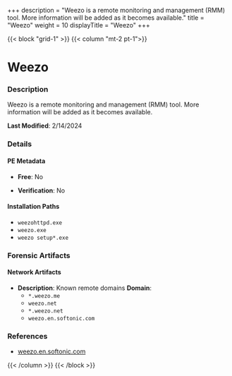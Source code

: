 +++
description = "Weezo is a remote monitoring and management (RMM) tool. More information will be added as it becomes available."
title = "Weezo"
weight = 10
displayTitle = "Weezo"
+++


{{< block "grid-1" >}}
{{< column "mt-2 pt-1">}}

# Weezo


### Description

Weezo is a remote monitoring and management (RMM) tool. More information will be added as it becomes available.



**Last Modified**: 2/14/2024

### Details


#### PE Metadata


- **Free**: No

- **Verification**: No




#### Installation Paths
- `weezohttpd.exe`
- `weezo.exe`
- `weezo setup*.exe`

### Forensic Artifacts




#### Network Artifacts

- **Description**: Known remote domains
  **Domain**:
    - `*.weezo.me`
    - `weezo.net`
    - `*.weezo.net`
    - `weezo.en.softonic.com`





### References
- [weezo.en.softonic.com](weezo.en.softonic.com)



{{< /column >}}
{{< /block >}}
